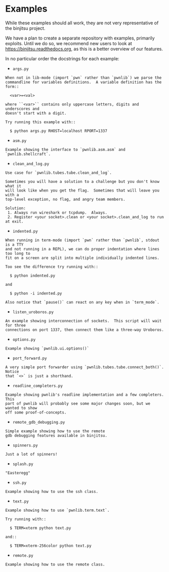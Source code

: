 # Examples
While these examples should all work, they are not very representative of
the binjitsu project.

We have a plan to create a separate repository with examples, primarily
exploits. Until we do so, we recommend new users to look at
https://binjitsu.readthedocs.org, as this is a better overview of our features.

In no particular order the docstrings for each example:

* `args.py`
```
When not in lib-mode (import `pwn` rather than `pwnlib`) we parse the
commandline for variables definitions.  A variable definition has the form::

  <var>=<val>

where ``<var>`` contains only uppercase letters, digits and underscores and
doesn't start with a digit.

Try running this example with::

  $ python args.py RHOST=localhost RPORT=1337
```
* `asm.py`
```
Example showing the interface to `pwnlib.asm.asm` and `pwnlib.shellcraft`.
```
* `clean_and_log.py`
```
Use case for `pwnlib.tubes.tube.clean_and_log`.

Sometimes you will have a solution to a challenge but you don't know what it
will look like when you get the flag.  Sometimes that will leave you with a
top-level exception, no flag, and angry team members.

Solution:
 1. Always run wireshark or tcpdump.  Always.
 2. Register <your socket>.clean or <your socket>.clean_and_log to run at exit.
```
* `indented.py`
```
When running in term-mode (import `pwn` rather than `pwnlib`, stdout is a TTY
and not running in a REPL), we can do proper indentation where lines too long to
fit on a screen are split into multiple individually indented lines.

Too see the difference try running with::

  $ python indented.py

and

  $ python -i indented.py

Also notice that `pause()` can react on any key when in `term_mode`.
```
* `listen_uroboros.py`
```
An example showing interconnection of sockets.  This script will wait for three
connections on port 1337, then connect them like a three-way Uroboros.
```
* `options.py`
```
Example showing `pwnlib.ui.options()`
```
* `port_forward.py`
```
A very simple port forwarder using `pwnlib.tubes.tube.connect_both()`.  Notice
that `<>` is just a shorthand.
```
* `readline_completers.py`
```
Example showing pwnlib's readline implementation and a few completers.  This
part of pwnlib will probably see some major changes soon, but we wanted to show
off some proof-of-concepts.
```
* `remote_gdb_debugging.py`
```
Simple example showing how to use the remote
gdb debugging features available in binjitsu.
```
* `spinners.py`
```
Just a lot of spinners!
```
* `splash.py`
```
"Easteregg"
```
* `ssh.py`
```
Example showing how to use the ssh class.
```
* `text.py`
```
Example showing how to use `pwnlib.term.text`.

Try running with::

  $ TERM=xterm python text.py

and::

  $ TERM=xterm-256color python text.py
```
* `remote.py`
```
Example showing how to use the remote class.
```
